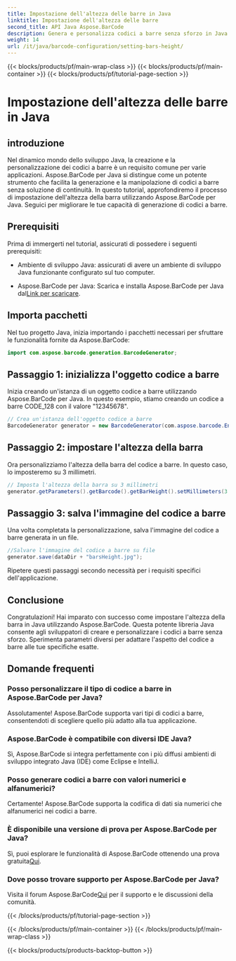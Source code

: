 ```yaml
---
title: Impostazione dell'altezza delle barre in Java
linktitle: Impostazione dell'altezza delle barre
second_title: API Java Aspose.BarCode
description: Genera e personalizza codici a barre senza sforzo in Java con Aspose.BarCode. Imposta l'altezza della barra, scegli i tipi e migliora le capacità della tua applicazione.
weight: 14
url: /it/java/barcode-configuration/setting-bars-height/
---
```


{{< blocks/products/pf/main-wrap-class >}}
{{< blocks/products/pf/main-container >}}
{{< blocks/products/pf/tutorial-page-section >}}

# Impostazione dell'altezza delle barre in Java


## introduzione

Nel dinamico mondo dello sviluppo Java, la creazione e la personalizzazione dei codici a barre è un requisito comune per varie applicazioni. Aspose.BarCode per Java si distingue come un potente strumento che facilita la generazione e la manipolazione di codici a barre senza soluzione di continuità. In questo tutorial, approfondiremo il processo di impostazione dell'altezza della barra utilizzando Aspose.BarCode per Java. Seguici per migliorare le tue capacità di generazione di codici a barre.

## Prerequisiti

Prima di immergerti nel tutorial, assicurati di possedere i seguenti prerequisiti:

- Ambiente di sviluppo Java: assicurati di avere un ambiente di sviluppo Java funzionante configurato sul tuo computer.

-  Aspose.BarCode per Java: Scarica e installa Aspose.BarCode per Java dal[Link per scaricare](https://releases.aspose.com/barcode/java/).

## Importa pacchetti

Nel tuo progetto Java, inizia importando i pacchetti necessari per sfruttare le funzionalità fornite da Aspose.BarCode:

```java
import com.aspose.barcode.generation.BarcodeGenerator;
```

## Passaggio 1: inizializza l'oggetto codice a barre

Inizia creando un'istanza di un oggetto codice a barre utilizzando Aspose.BarCode per Java. In questo esempio, stiamo creando un codice a barre CODE_128 con il valore "12345678".

```java
// Crea un'istanza dell'oggetto codice a barre
BarcodeGenerator generator = new BarcodeGenerator(com.aspose.barcode.EncodeTypes.CODE_128, "12345678");
```

## Passaggio 2: impostare l'altezza della barra

Ora personalizziamo l'altezza della barra del codice a barre. In questo caso, lo imposteremo su 3 millimetri.

```java
// Imposta l'altezza della barra su 3 millimetri
generator.getParameters().getBarcode().getBarHeight().setMillimeters(3.0f);
```

## Passaggio 3: salva l'immagine del codice a barre

Una volta completata la personalizzazione, salva l'immagine del codice a barre generata in un file.

```java
//Salvare l'immagine del codice a barre su file
generator.save(dataDir + "barsHeight.jpg");
```

Ripetere questi passaggi secondo necessità per i requisiti specifici dell'applicazione.

## Conclusione

Congratulazioni! Hai imparato con successo come impostare l'altezza della barra in Java utilizzando Aspose.BarCode. Questa potente libreria Java consente agli sviluppatori di creare e personalizzare i codici a barre senza sforzo. Sperimenta parametri diversi per adattare l'aspetto del codice a barre alle tue specifiche esatte.

## Domande frequenti

### Posso personalizzare il tipo di codice a barre in Aspose.BarCode per Java?
Assolutamente! Aspose.BarCode supporta vari tipi di codici a barre, consentendoti di scegliere quello più adatto alla tua applicazione.

### Aspose.BarCode è compatibile con diversi IDE Java?
Sì, Aspose.BarCode si integra perfettamente con i più diffusi ambienti di sviluppo integrato Java (IDE) come Eclipse e IntelliJ.

### Posso generare codici a barre con valori numerici e alfanumerici?
Certamente! Aspose.BarCode supporta la codifica di dati sia numerici che alfanumerici nei codici a barre.

### È disponibile una versione di prova per Aspose.BarCode per Java?
 Sì, puoi esplorare le funzionalità di Aspose.BarCode ottenendo una prova gratuita[Qui](https://releases.aspose.com/).

### Dove posso trovare supporto per Aspose.BarCode per Java?
 Visita il forum Aspose.BarCode[Qui](https://forum.aspose.com/c/barcode/13) per il supporto e le discussioni della comunità.


{{< /blocks/products/pf/tutorial-page-section >}}

{{< /blocks/products/pf/main-container >}}
{{< /blocks/products/pf/main-wrap-class >}}

{{< blocks/products/products-backtop-button >}}
